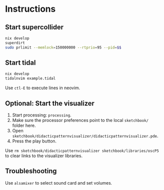 # Instructions


## Start supercollider

```bash
nix develop
superdirt
sudo prlimit --memlock=150000000 --rtprio=95 --pid=$$
```

## Start tidal

```bash
nix develop
tidalnvim example.tidal
```

Use `ctl-E` to execute lines in neovim.


## Optional: Start the visualizer

1. Start processing: `processing`.
2. Make sure the processor preferences point to the local `sketchbook/` folder here.
3. Open `sketchbook/didacticpatternvisualizer/didacticpatternvisualizer.pde`.
4. Press the play button.

Use `rm sketchbook/didacticpatternvisualizer sketchbook/libraries/oscP5` to clear links to the visualizer libraries.


## Troubleshooting

Use `alsamixer` to select sound card and set volumes.
